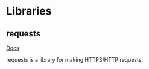# Libraries

## requests
[Docs](https://docs.python-requests.org/en/latest/user/quickstart/#quickstart)

requests is a library for making HTTPS/HTTP requests.
